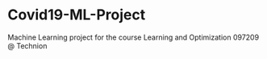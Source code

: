# Covid19-ML-Project
Machine Learning project for the course Learning and Optimization 097209 @ Technion
